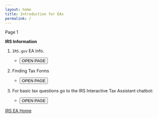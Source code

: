 ```yaml
---
layout: home
title: Introduction for EAs
permalink: /
---
```


<script>
function button1() { window.open("https://www.irs.gov/tax-professionals/enrolled-agents"); }
function button2() { window.open("https://www.irs.gov/forms-pubs"); }
function button3() { window.open("https://www.irs.gov/help/ita"); }
</script>

Page 1

**IRS Information**

1. `IRS.gov` EA info.
   - <button onclick="button1()">OPEN PAGE</button>

2. Finding Tax Forms
   - <button onclick="button2()">OPEN PAGE</button>

3. For basic tax questions go to the IRS Interactive Tax Assistant chatbot:
   - <button onclick="button3()">OPEN PAGE</button>

[IRS EA Home](https://mcc-us.github.io/irs.ea/)
